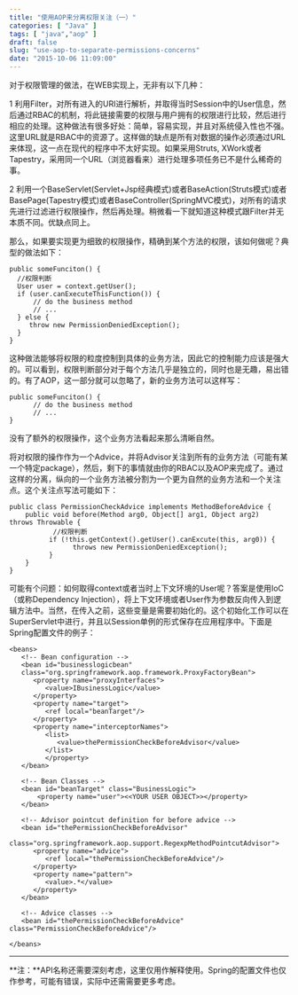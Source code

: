 ```yaml
---
title: "使用AOP来分离权限关注（一）"
categories: [ "Java" ]
tags: [ "java","aop" ]
draft: false
slug: "use-aop-to-separate-permissions-concerns"
date: "2015-10-06 11:09:00"
---
```


对于权限管理的做法，在WEB实现上，无非有以下几种：

1 利用Filter，对所有进入的URI进行解析，并取得当时Session中的User信息，然后通过RBAC的机制，将此链接需要的权限与用户拥有的权限进行比较，然后进行相应的处理。这种做法有很多好处：简单，容易实现，并且对系统侵入性也不强。这里URL就是RBAC中的资源了。这样做的缺点是所有对数据的操作必须通过URL来体现，这一点在现代的程序中不太好实现。如果采用Struts, XWork或者Tapestry，采用同一个URL（浏览器看来）进行处理多项任务已不是什么稀奇的事。

2 利用一个BaseServlet(Servlet+Jsp经典模式)或者BaseAction(Struts模式)或者BasePage(Tapestry模式)或者BaseController(SpringMVC模式)，对所有的请求先进行过滤进行权限操作，然后再处理。稍微看一下就知道这种模式跟Filter并无本质不同。优缺点同上。

那么，如果要实现更为细致的权限操作，精确到某个方法的权限，该如何做呢？典型的做法如下：

    public someFunciton() {
      //权限判断
      User user = context.getUser();
      if (user.canExecuteThisFunction()) {
          // do the business method
          // ...
      } else {
         throw new PermissionDeniedException();
      }
    }


<!--more-->


这种做法能够将权限的粒度控制到具体的业务方法，因此它的控制能力应该是强大的。可以看到，权限判断部分对于每个方法几乎是独立的，同时也是无趣，易出错的。有了AOP，这一部分就可以忽略了，新的业务方法可以这样写：

    public someFunciton() {
          // do the business method
          // ...
    }

没有了额外的权限操作，这个业务方法看起来那么清晰自然。

将对权限的操作作为一个Advice，并将Advisor关注到所有的业务方法（可能有某一个特定package），然后，剩下的事情就由你的RBAC以及AOP来完成了。通过这样的分离，纵向的一个业务方法被分割为一个更为自然的业务方法和一个关注点。这个关注点写法可能如下：

    public class PermissionCheckAdvice implements MethodBeforeAdvice {
        public void before(Method arg0, Object[] arg1, Object arg2)  throws Throwable {
               //权限判断
              if (!this.getContext().getUser().canExcute(this, arg0)) {
                    throws new PermissionDeniedException();
              }
        }
    }

可能有个问题：如何取得context或者当时上下文环境的User呢？答案是使用IoC（或称Dependency Injection），将上下文环境或者User作为参数反向传入到逻辑方法中。当然，在传入之前，这些变量是需要初始化的。这个初始化工作可以在SuperServlet中进行，并且以Session单例的形式保存在应用程序中。下面是Spring配置文件的例子：

    <beans>
       <!-- Bean configuration -->
       <bean id="businesslogicbean"
       class="org.springframework.aop.framework.ProxyFactoryBean">
          <property name="proxyInterfaces">
             <value>IBusinessLogic</value>
          </property>
          <property name="target">
             <ref local="beanTarget"/>
          </property>
          <property name="interceptorNames">
             <list>
                <value>thePermissionCheckBeforeAdvisor</value>
             </list>
             </property>
       </bean>
    
       <!-- Bean Classes -->
       <bean id="beanTarget" class="BusinessLogic">
           <property name="user"><<YOUR USER OBJECT>></property>
       </bean>
    
       <!-- Advisor pointcut definition for before advice -->
       <bean id="thePermissionCheckBeforeAdvisor"
          class="org.springframework.aop.support.RegexpMethodPointcutAdvisor">
          <property name="advice">
             <ref local="thePermissionCheckBeforeAdvice"/>
          </property>
          <property name="pattern">
             <value>.*</value>
          </property>
       </bean>
       
       <!-- Advice classes -->
       <bean id="thePermissionCheckBeforeAdvice" class="PermissionCheckBeforeAdvice"/>
     
    </beans>

-----------------------------------------------------------

**注：**API名称还需要深刻考虑，这里仅用作解释使用。Spring的配置文件也仅作参考，可能有错误，实际中还需需要更多考虑。
